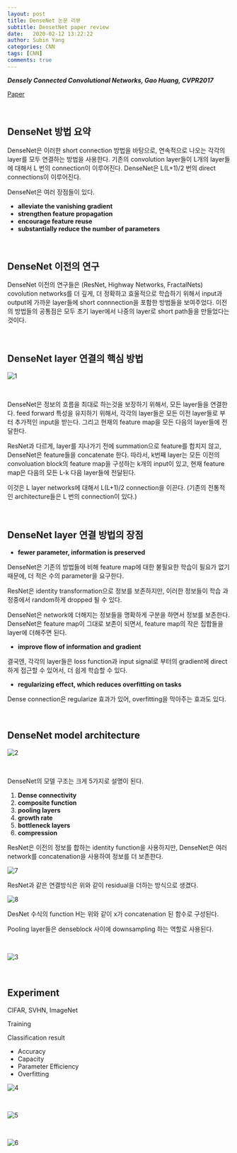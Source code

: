 ```yaml
---
layout: post
title: DenseNet 논문 리뷰
subtitle: DensetNet paper review
date:   2020-02-12 13:22:22
author: Subin Yang
categories: CNN
tags: [CNN]
comments: true
---
```


<strong><em>Densely Connected Convolutional Networks, Gao Huang, CVPR2017</em></strong>

[Paper](https://arxiv.org/abs/1608.06993)

<br>

<h2>DenseNet 방법 요약</h2>

DenseNet은 이러한 short connection 방법을 바탕으로, 연속적으로 나오는 각각의 layer를 모두 연결하는 방법을 사용한다. 기존의 convolution layer들이 L개의 layer들에 대해서 L 번의 connection이 이루어진다. DenseNet은 L(L+1)/2 번의 direct connections이 이루어진다.

DenseNet은 여러 장점들이 있다.

- <strong>alleviate the vanishing gradient</strong>
- <strong>strengthen feature propagation</strong>
- <strong>encourage feature reuse</strong>
- <strong>substantially reduce the number of parameters</strong>

<br>

<h2>DenseNet 이전의 연구</h2>

DenseNet 이전의 연구들은 (ResNet, Highway Networks, FractalNets) covolution networks를 더 깊게, 더 정확하고 효울적으로 학습하기 위해서 input과 output에 가까운 layer들에 short connnection을 포함한 방법들을 보여주었다. 이전의 방법들의 공통점은 모두 초기 layer에서 나중의 layer로 short path들을 만들었다는 것이다.

<br>

<h2>DenseNet layer 연결의 핵심 방법</h2>

![1](https://user-images.githubusercontent.com/37301677/78472346-edee0e80-7772-11ea-8767-8061389f8658.PNG)

<br>

DenseNet은 정보의 흐름을 최대로 하는것을 보장하기 위해서, 모든 layer들을 연결한다. feed forward 특성을 유지하기 위해서, 각각의 layer들은 모든 이전 layer들로 부터 추가적인 input을 받는다. 그리고 현재의 feature map을 모든 다음의 layer들에 전달한다.

ResNet과 다르게, layer를 지나가기 전에 summation으로 feature를 합치지 않고, DenseNet은 feature들을 concatenate 한다. 따라서, k번째 layer는 모든 이전의 convoluation block의 feature map을 구성하는 k개의 input이 있고, 현재 feature map은 다음의 모든 L-k 다음 layer들에 전달된다.

이것은 L layer networks에 대해서 L(L+1)/2 connection을 이끈다. (기존의 전통적인 architecture들은 L 번의 connection이 있다.)

<br>

<h2>DenseNet layer 연결 방법의 장점</h2>

- <strong>fewer parameter, information is preserved</strong>

DenseNet은 기존의 방법들에 비해 feature map에 대한 불필요한 학습이 필요가 없기 때문에, 더 적은 수의 parameter을 요구한다.

ResNet은 identity transformation으로 정보를 보존하지만, 이러한 정보들이 학습 과정중에서 random하게 dropped 될 수 있다. 

DenseNet은 network에 더해지는 정보들을 명확하게 구분을 하면서 정보를 보존한다. DenseNet은 feature map이 그대로 보존이 되면서, feature map의 작은 집합들을 layer에 더해주면 된다.

- <strong>improve flow of information and gradient</strong>

결국엔, 각각의 layer들은 loss function과 input signal로 부터의 gradient에 direct하게 접근할 수 있어서, 더 쉽게 학습할 수 있다.

- <strong>regularizing effect, which reduces overfitting on tasks</strong>

Dense connection은 regularize 효과가 있어, overfitting을 막아주는 효과도 있다.

<br>

<h2>DenseNet model architecture</h2>

![2](https://user-images.githubusercontent.com/37301677/78472347-ef1f3b80-7772-11ea-92e0-3095e8d6883b.PNG)

<br>

DenseNet의 모델 구조는 크게 5가지로 설명이 된다.

1. <strong>Dense connectivity</strong>
2. <strong>composite function</strong>
3. <strong>pooling layers</strong>
4. <strong>growth rate</strong>
5. <strong>bottleneck layers</strong>
6. <strong>compression</strong>

ResNet은 이전의 정보를 합하는 identity function을 사용하지만, DenseNet은 여러 network를 concatenation을 사용하여 정보를 더 보존한다.

![7](https://user-images.githubusercontent.com/37301677/78472447-cea3b100-7773-11ea-8ce6-fc85057d54ba.PNG)

ResNet과 같은 연결방식은 위와 같이 residual을 더하는 방식으로 생겼다.

![8](https://user-images.githubusercontent.com/37301677/78472448-cfd4de00-7773-11ea-9460-5713f2499f87.PNG)

DesNet 수식의 function H는 위와 같이 x가 concatenation 된 함수로 구성된다.

Pooling layer들은 denseblock 사이에 downsampling 하는 역할로 사용된다.

<br>

![3](https://user-images.githubusercontent.com/37301677/78472348-f0e8ff00-7772-11ea-8ac7-4d51242c07a2.PNG)

<br>

<h2>Experiment</h2>

CIFAR, SVHN, ImageNet

Training

Classification result

- Accuracy
- Capacity
- Parameter Efficiency
- Overfitting

![4](https://user-images.githubusercontent.com/37301677/78472349-f0e8ff00-7772-11ea-9c49-43126d8853c9.PNG)

<br>

![5](https://user-images.githubusercontent.com/37301677/78472350-f1819580-7772-11ea-8ed9-cf7fa7a03392.PNG)

<br>

![6](https://user-images.githubusercontent.com/37301677/78472387-36a5c780-7773-11ea-92af-79ed6efc122d.PNG)



<br>